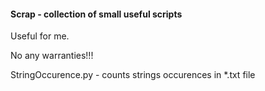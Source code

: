 <h4>Scrap - collection of small useful scripts</h4>
Useful for me.</p>
No any warranties!!!</p>
StringOccurence.py - counts strings occurences in *.txt file